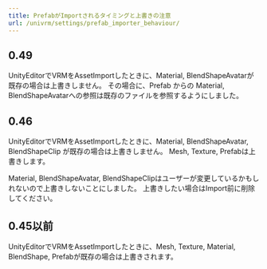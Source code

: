 ```yaml
---
title: PrefabがImportされるタイミングと上書きの注意
url: /univrm/settings/prefab_importer_behaviour/
---
```


## 0.49

UnityEditorでVRMをAssetImportしたときに、Material, BlendShapeAvatarが既存の場合は上書きしません。
その場合に、Prefab からの Material, BlendShapeAvatarへの参照は既存のファイルを参照するようにしました。

## 0.46

UnityEditorでVRMをAssetImportしたときに、Material, BlendShapeAvatar, BlendShapeClip が既存の場合は上書きしません。
Mesh, Texture, Prefabは上書きします。

Material, BlendShapeAvatar, BlendShapeClipはユーザーが変更しているかもしれないので上書きしないことにしました。
上書きしたい場合はImport前に削除してください。

## 0.45以前

UnityEditorでVRMをAssetImportしたときに、Mesh, Texture, Material, BlendShape, Prefabが既存の場合は上書きされます。
